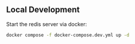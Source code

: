 

## Local Development

Start the redis server via docker:

```bash
docker compose -f docker-compose.dev.yml up -d
```